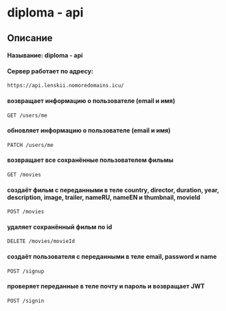 diploma - api
===============================
## Описание

#### Называние: diploma - api

#### Сервер работает по адресу: 
`https://api.lenskii.nomoredomains.icu/`

#### возвращает информацию о пользователе (email и имя)
`GET /users/me`

#### обновляет информацию о пользователе (email и имя)
`PATCH /users/me`

#### возвращает все сохранённые пользователем фильмы
`GET /movies`

#### создаёт фильм с переданными в теле country, director, duration, year, description, image, trailer, nameRU, nameEN и thumbnail, movieId 
`POST /movies`

#### удаляет сохранённый фильм по id
`DELETE /movies/movieId`

#### создаёт пользователя с переданными в теле email, password и name
`POST /signup`

#### проверяет переданные в теле почту и пароль и возвращает JWT
`POST /signin`
